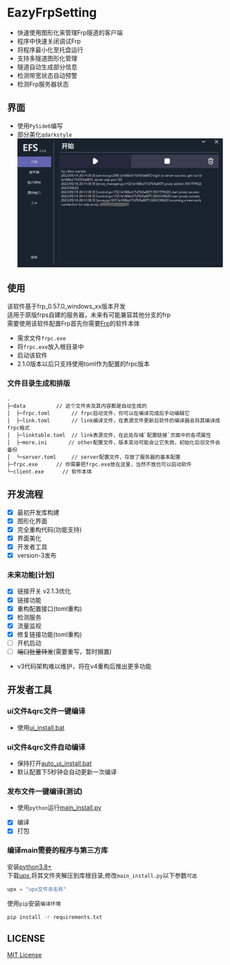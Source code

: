 # EazyFrpSetting
- 快速使用图形化来管理Frp隧道的客户端  
- 程序中快速关闭调试Frp
- 将程序最小化至托盘运行
- 支持多隧道图形化管理
- 隧道自动生成部分信息
- 检测带宽状态自动预警
- 检测Frp服务器状态
## 界面
- 使用`PySide6`编写
- 部分美化`qdarkstyle`  
![Example Image](https://raw.githubusercontent.com/LyceenAiro/EazyFrpSetting/doc/v3_file/show_file/2.png)
## 使用
该软件基于frp_0.57.0_windows_xx版本开发  
适用于原版frps自建的服务器，未来有可能兼容其他分支的frp  
需要使用该软件配置Frp首先你需要[Frp](https://github.com/fatedier/frp)的软件本体  
- 需求文件`frpc.exe`  
- 将`frpc.exe`放入根目录中
- 启动该软件
- 2.1.0版本以后只支持使用toml作为配置的frpc版本
### 文件目录生成和排版
```
.
├─data          // 这个文件夹及其内容都是自动生成的
│  ├─frpc.toml       // frpc启动文件，你可以在编译完成后手动编辑它
│  ├─link.toml       // link编译文件，在表源文件更新后软件的编译器会将其编译成frpc格式
│  ├─linktable.toml  // link表源文件，在此处存储`配置链接`页面中的各项属性
│  ├─more.ini       // other配置文件，版本变动可能会让它失效，初始化后旧文件会备份
│  └─server.toml     // server配置文件，存放了服务器的基本配置
├─frpc.exe      // 你需要把frpc.exe放在这里，当然不放也可以启动软件
└─client.exe      // 软件本体
```
## 开发流程
- [x] 最初开发库构建
- [x] 图形化界面
- [x] 完全重构代码(功能支持)
- [x] 界面美化
- [x] 开发者工具
- [x] version-3发布
### 未来功能[计划]
- [x] 链接开关 v2.1.3优化
- [x] 链接功能
- [x] 重构配置接口(toml重构)
- [x] 检测服务
- [x] 流量监视
- [x] 修复链接功能(toml重构)
- [ ] 开机启动
- [ ] ~~端口批量转发~~(需要重写，暂时搁置)
- v3代码架构难以维护，将在v4重构后推出更多功能
## 开发者工具
### ui文件&qrc文件一键编译
- 使用[ui_install.bat](./ui_install.bat)
### ui文件&qrc文件自动编译
- 保持打开[auto_ui_install.bat](./auto_ui_install.bat)  
- 默认配置下5秒钟会自动更新一次编译
### 发布文件一键编译(测试)
- 使用`python`运行[main_install.py](./main_install.py)
- [x] 编译
- [x] 打包
### 编译main需要的程序与第三方库
安装[python3.8+](https://www.python.org/)  
下载[upx](https://github.com/upx/upx),将其文件夹解压到库根目录,修改`main_install.py`以下参数`可选`
``` python
upx = "upx文件夹名称"
```
使用`pip`安装`编译环境`
``` cmd
pip install -r requirements.txt
```
## LICENSE
[MIT License](./LICENSE)